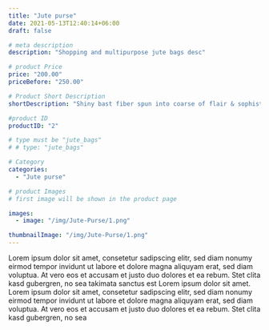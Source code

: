 ```yaml
---
title: "Jute purse"
date: 2021-05-13T12:40:14+06:00
draft: false

# meta description
description: "Shopping and multipurpose jute bags desc"

# product Price
price: "200.00"
priceBefore: "250.00"

# Product Short Description
shortDescription: "Shiny bast fiber spun into coarse of flair & sophistication. Made by 100% sustainable jute makers this jute purse is pet-friendly and cruelty-free."

#product ID
productID: "2"

# type must be "jute_bags"
# # type: "jute_bags"

# Category
categories:
  - "Jute purse"

# product Images
# first image will be shown in the product page

images:
  - image: "/img/Jute-Purse/1.png"

thumbnailImage: "/img/Jute-Purse/1.png"
---
```


Lorem ipsum dolor sit amet, consetetur sadipscing elitr, sed diam nonumy eirmod tempor invidunt ut labore et dolore magna aliquyam erat, sed diam voluptua. At vero eos et accusam et justo duo dolores et ea rebum. Stet clita kasd gubergren, no sea takimata sanctus est Lorem ipsum dolor sit amet. Lorem ipsum dolor sit amet, consetetur sadipscing elitr, sed diam nonumy eirmod tempor invidunt ut labore et dolore magna aliquyam erat, sed diam voluptua. At vero eos et accusam et justo duo dolores et ea rebum. Stet clita kasd gubergren, no sea
